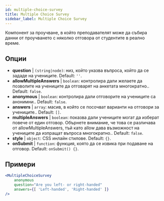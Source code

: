 ```yaml
---
id: multiple-choice-survey 
title: Multiple Choice Survey
sidebar_label: Multiple Choice Survey
---
```


Компонент за проучване, в който преподавателят може да събира данни от проучването с няколко отговора от студентите в реално време.

## Опции

* __question__ | `(string|node)`: низ, който указва въпроса, който да се зададе на учениците. Default: `''`.
* __allowMultipleAnswers__ | `boolean`: контролира дали желаете да позволите на учениците да отговарят на анкетата многократно.. Default: `false`.
* __anonymous__ | `boolean`: контролира дали отговорите на учениците са анонимни.. Default: `false`.
* __answers__ | `array`: масив, в който се посочват варианти на отговори за учениците.. Default: `[]`.
* __multipleAnswers__ | `boolean`: показва дали учениците могат да изберат повече от един отговор. Обърнете внимание, че това се различава от allowMultipleAnswers, тъй като allow дава възможност на учениците да изпращат въпроса многократно.. Default: `false`.
* __style__ | `object`: CSS инлайн стилове. Default: `{}`.
* __onSubmit__ | `function`: функция, която да се извика при подаване на отговор. Default: `onSubmit() {}`.


## Примери

```jsx live
<MultipleChoiceSurvey
    anonymous
    question="Are you left- or right-handed"
    answers={[ 'Left-handed', 'Right-handed' ]}
/>
```

